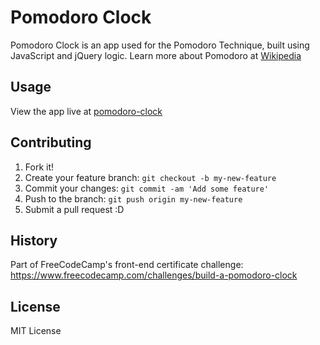 # Pomodoro Clock

Pomodoro Clock is an app used for the Pomodoro Technique, built using JavaScript and jQuery logic. Learn more about Pomodoro at [Wikipedia](https://en.wikipedia.org/wiki/Pomodoro_Technique) 

## Usage

View the app live at [pomodoro-clock](https://billdevcode.github.io/projects/pomodoro-clock/index.html)

## Contributing

1. Fork it!
2. Create your feature branch: `git checkout -b my-new-feature`
3. Commit your changes: `git commit -am 'Add some feature'`
4. Push to the branch: `git push origin my-new-feature`
5. Submit a pull request :D

## History

Part of FreeCodeCamp's front-end certificate challenge: https://www.freecodecamp.com/challenges/build-a-pomodoro-clock

## License

MIT License
